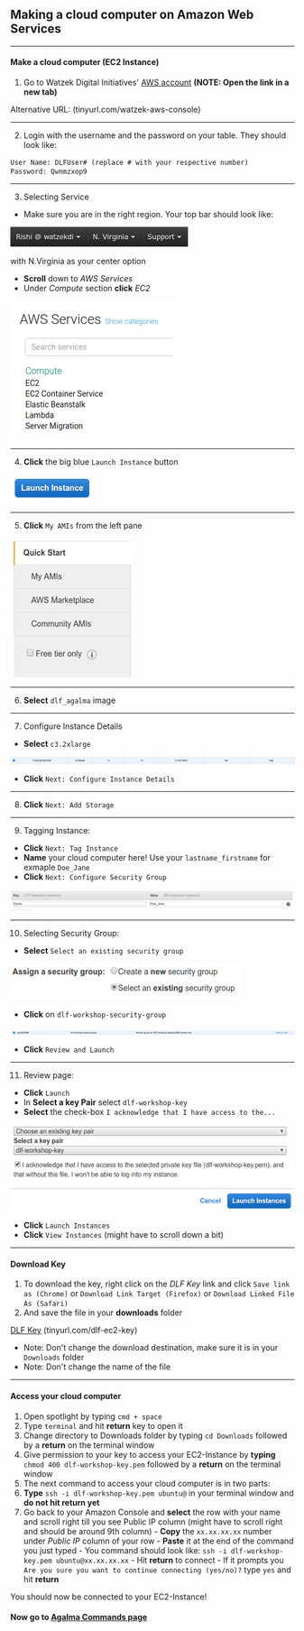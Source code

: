 ## Making a cloud computer on Amazon Web Services

---

#### Make a cloud computer (EC2 Instance)

1. Go to Watzek Digital Initiatives' <a href="https://watzekdi.signin.aws.amazon.com/console" target="\_blank">AWS account</a> **(NOTE: Open the link in a new tab)**

  Alternative URL: (tinyurl.com/watzek-aws-console)

  ---

2. Login with the username and the password on your table. They should look like:
  ```
  User Name: DLFUser# (replace # with your respective number)
  Password: Qwnmzxop9
  ```

  ---

3. Selecting Service
  - Make sure you are in the right region. Your top bar should look like:

  ![navbar](https://github.com/WatzekDigitalInitiatives/DLF-Workshop/blob/master/images/navbar.png)

  with N.Virginia as your center option
  - **Scroll** down to *AWS Services*
  - Under *Compute* section **click** *EC2*

  ![EC2](https://github.com/WatzekDigitalInitiatives/DLF-Workshop/blob/master/images/select-ec2.png)

  ---

4. **Click** the big blue `Launch Instance` button

  ![Launch](https://github.com/WatzekDigitalInitiatives/DLF-Workshop/blob/master/images/launch_instance.png)

  ---

5. **Click** `My AMIs` from the left pane

  ![Select AMI](https://github.com/WatzekDigitalInitiatives/DLF-Workshop/blob/master/images/select_ami.png)

  ---

6. **Select** `dlf_agalma` image

  <!-- slect agalma image -->

  ---

7. Configure Instance Details
  - **Select** `c3.2xlarge`

  ![Use c3.2xlarge](https://github.com/WatzekDigitalInitiatives/DLF-Workshop/blob/master/images/c32xlarge.png)

  - **Click** `Next: Configure Instance Details`

  ---

8. **Click** `Next: Add Storage`

  ---

9. Tagging Instance:
  - **Click** `Next: Tag Instance`
  - **Name** your cloud computer here! Use your `lastname_firstname` for exmaple `Doe_Jane`  
  - **Click** `Next: Configure Security Group`

  ![Tag](https://github.com/WatzekDigitalInitiatives/DLF-Workshop/blob/master/images/tag.png)

  ---

10. Selecting Security Group:
  - **Select** `Select an existing security group`

  ![User Existing SG](https://github.com/WatzekDigitalInitiatives/DLF-Workshop/blob/master/images/select_existing_sg.png)

  - **Click** on `dlf-workshop-security-group`

  ![Select dlf workshop SG](https://github.com/WatzekDigitalInitiatives/DLF-Workshop/blob/master/images/sg.png)

  - **Click** `Review and Launch`

  ---

11. Review page:
  - **Click** `Launch`
  - In **Select a key Pair** select `dlf-workshop-key`
  - **Select** the check-box `I acknowledge that I have access to the...`

  ![Key](https://github.com/WatzekDigitalInitiatives/DLF-Workshop/blob/master/images/key.png)

  - **Click** `Launch Instances`
  - **Click** `View Instances` (might have to scroll down a bit)

---

#### Download Key

1. To download the key, right click on the *DLF Key* link and click `Save link as (Chrome)` or `Download Link Target (Firefox)` or `Download Linked File As (Safari)`
2. And save the file in your **downloads** folder

  <a href="http://tinyurl.com/dlf-ec2-key" target="\_blank">DLF Key</a> (tinyurl.com/dlf-ec2-key)

  - Note: Don't change the download destination, make sure it is in your `Downloads` folder
  - Note: Don't change the name of the file

---

#### Access your cloud computer

1. Open spotlight by typing `cmd + space`
2. Type `terminal` and hit **return** key to open it
3. Change directory to Downloads folder by typing `cd Downloads` followed by a **return** on the terminal window
4. Give permission to your key to access your EC2-Instance by **typing** `chmod 400 dlf-workshop-key.pem` followed by a **return** on the terminal window
6. The next command to access your cloud computer is in two parts:
  1. **Type** `ssh -i dlf-workshop-key.pem ubuntu@` in your terminal window and **do not hit return yet**
  2. Go back to your Amazon Console and **select** the row with your name and scroll right till you see Public IP column (might have to scroll right and should be around 9th column)
    - **Copy** the `xx.xx.xx.xx` number under *Public IP* column of your row
    - **Paste** it at the end of the command you just typed
    - You command should look like: `ssh -i dlf-workshop-key.pem ubuntu@xx.xx.xx.xx`
    - Hit **return** to connect
    - If it prompts you `Are you sure you want to continue connecting (yes/no)?` type `yes` and hit **return**

You should now be connected to your EC2-Instance!

#### Now go to [Agalma Commands page](https://github.com/WatzekDigitalInitiatives/DLF-Workshop/blob/master/Aglama-commands.md)
